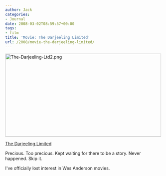 ```yaml
---
author: Jack
categories:
- Journal
date: 2008-03-02T08:59:57+00:00
tags:
- film
title: 'Movie: The Darjeeling Limited'
url: /2008/movie-the-darjeeling-limited/
---
```


<img src="http://baty.net/files/The-Darjeeling-Ltd2.png" alt="The-Darjeeling-Ltd2.png" border="0" width="500" height="267" />

[The Darjeeling Limited][1]

Precious. Too precious. Kept waiting for there to be a story. Never happened. Skip it.

I've officially lost interest in Wes Anderson movies.

 [1]: http://www.rottentomatoes.com/m/darjeeling_limited/